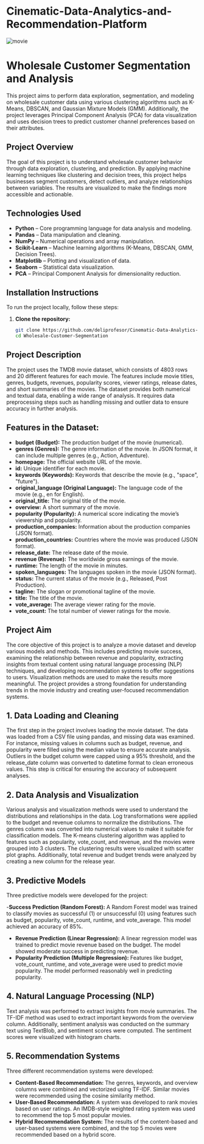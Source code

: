 # Cinematic-Data-Analytics-and-Recommendation-Platform

![movie](https://github.com/user-attachments/assets/78507f89-5b83-4d01-b937-c1f76344046d)

# Wholesale Customer Segmentation and Analysis

This project aims to perform data exploration, segmentation, and modeling on wholesale customer data using various clustering algorithms such as K-Means, DBSCAN, and Gaussian Mixture Models (GMM). Additionally, the project leverages Principal Component Analysis (PCA) for data visualization and uses decision trees to predict customer channel preferences based on their attributes.

## Project Overview

The goal of this project is to understand wholesale customer behavior through data exploration, clustering, and prediction. By applying machine learning techniques like clustering and decision trees, this project helps businesses segment customers, detect outliers, and analyze relationships between variables. The results are visualized to make the findings more accessible and actionable.

## Technologies Used

- **Python** – Core programming language for data analysis and modeling.
- **Pandas** – Data manipulation and cleaning.
- **NumPy** – Numerical operations and array manipulation.
- **Scikit-Learn** – Machine learning algorithms (K-Means, DBSCAN, GMM, Decision Trees).
- **Matplotlib** – Plotting and visualization of data.
- **Seaborn** – Statistical data visualization.
- **PCA** – Principal Component Analysis for dimensionality reduction.

## Installation Instructions

To run the project locally, follow these steps:

1. **Clone the repository:**

   ```bash
   git clone https://github.com/deliprofesor/Cinematic-Data-Analytics-and-Recommendation-Platform.git
   cd Wholesale-Customer-Segmentation
   
## Project Description

The project uses the TMDB movie dataset, which consists of 4803 rows and 20 different features for each movie. The features include movie titles, genres, budgets, revenues, popularity scores, viewer ratings, release dates, and short summaries of the movies. The dataset provides both numerical and textual data, enabling a wide range of analysis. It requires data preprocessing steps such as handling missing and outlier data to ensure accuracy in further analysis.

## Features in the Dataset:

- **budget (Budget):** The production budget of the movie (numerical).
- **genres (Genres):** The genre information of the movie. In JSON format, it can include multiple genres (e.g., Action, Adventure).
- **homepage:** The official website URL of the movie.
- **id:** Unique identifier for each movie.
- **keywords (Keywords):** Keywords that describe the movie (e.g., "space", "future").
- **original_language (Original Language):** The language code of the movie (e.g., en for English).
- **original_title:** The original title of the movie.
- **overview:** A short summary of the movie.
- **popularity (Popularity):** A numerical score indicating the movie’s viewership and popularity.
- **production_companies:** Information about the production companies (JSON format).
- **production_countries:** Countries where the movie was produced (JSON format).
- **release_date:** The release date of the movie.
- **revenue (Revenue):** The worldwide gross earnings of the movie.
- **runtime:** The length of the movie in minutes.
- **spoken_languages:** The languages spoken in the movie (JSON format).
- **status:** The current status of the movie (e.g., Released, Post Production).
- **tagline:** The slogan or promotional tagline of the movie.
- **title:** The title of the movie.
- **vote_average:** The average viewer rating for the movie.
- **vote_count:** The total number of viewer ratings for the movie.
  
## Project Aim

The core objective of this project is to analyze a movie dataset and develop various models and methods. This includes predicting movie success, examining the relationship between revenue and popularity, extracting insights from textual content using natural language processing (NLP) techniques, and developing recommendation systems to offer suggestions to users. Visualization methods are used to make the results more meaningful. The project provides a strong foundation for understanding trends in the movie industry and creating user-focused recommendation systems.

## 1. Data Loading and Cleaning
The first step in the project involves loading the movie dataset. The data was loaded from a CSV file using pandas, and missing data was examined. For instance, missing values in columns such as budget, revenue, and popularity were filled using the median value to ensure accurate analysis. Outliers in the budget column were capped using a 95% threshold, and the release_date column was converted to datetime format to clean erroneous values. This step is critical for ensuring the accuracy of subsequent analyses.

## 2. Data Analysis and Visualization

Various analysis and visualization methods were used to understand the distributions and relationships in the data. Log transformations were applied to the budget and revenue columns to normalize the distributions. The genres column was converted into numerical values to make it suitable for classification models. The K-means clustering algorithm was applied to features such as popularity, vote_count, and revenue, and the movies were grouped into 3 clusters. The clustering results were visualized with scatter plot graphs. Additionally, total revenue and budget trends were analyzed by creating a new column for the release year.

## 3. Predictive Models
Three predictive models were developed for the project:

-**Success Prediction (Random Forest):** A Random Forest model was trained to classify movies as successful (1) or unsuccessful (0) using features such as budget, popularity, vote_count, runtime, and vote_average. This model achieved an accuracy of 85%.
- **Revenue Prediction (Linear Regression):** A linear regression model was trained to predict movie revenue based on the budget. The model showed moderate success in predicting revenue.
- **Popularity Prediction (Multiple Regression):** Features like budget, vote_count, runtime, and vote_average were used to predict movie popularity. The model performed reasonably well in predicting popularity.
  
## 4. Natural Language Processing (NLP)

Text analysis was performed to extract insights from movie summaries. The TF-IDF method was used to extract important keywords from the overview column. Additionally, sentiment analysis was conducted on the summary text using TextBlob, and sentiment scores were computed. The sentiment scores were visualized with histogram charts.

## 5. Recommendation Systems
Three different recommendation systems were developed:

- **Content-Based Recommendation:** The genres, keywords, and overview columns were combined and vectorized using TF-IDF. Similar movies were recommended using the cosine similarity method.
- **User-Based Recommendation:** A system was developed to rank movies based on user ratings. An IMDB-style weighted rating system was used to recommend the top 5 most popular movies.
- **Hybrid Recommendation System:** The results of the content-based and user-based systems were combined, and the top 5 movies were recommended based on a hybrid score.
